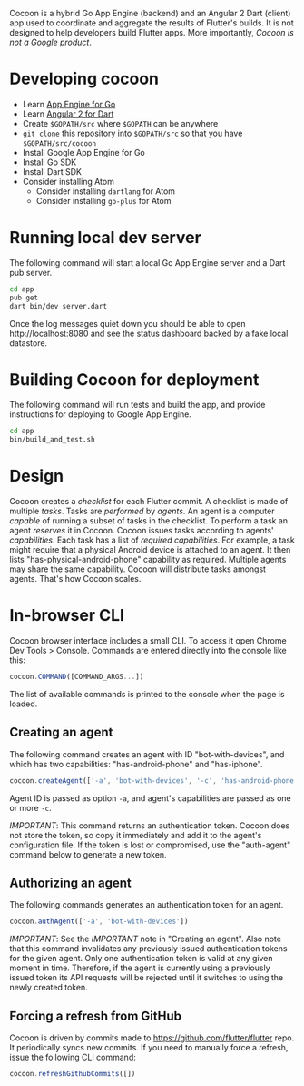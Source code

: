 Cocoon is a hybrid Go App Engine (backend) and an Angular 2 Dart (client) app
used to coordinate and aggregate the results of Flutter's builds. It is not
designed to help developers build Flutter apps. More importantly, *Cocoon is not
a Google product*.

# Developing cocoon

* Learn [App Engine for Go](https://blog.golang.org/the-app-engine-sdk-and-workspaces-gopath)
* Learn [Angular 2 for Dart](https://angular.io/docs/dart/latest/quickstart.html)
* Create `$GOPATH/src` where `$GOPATH` can be anywhere
* `git clone` this repository into `$GOPATH/src` so that you have `$GOPATH/src/cocoon`
* Install Google App Engine for Go
* Install Go SDK
* Install Dart SDK
* Consider installing Atom
  * Consider installing `dartlang` for Atom
  * Consider installing `go-plus` for Atom

# Running local dev server

The following command will start a local Go App Engine server and a Dart pub
server.

```sh
cd app
pub get
dart bin/dev_server.dart
```

Once the log messages quiet down you should be able to open http://localhost:8080
and see the status dashboard backed by a fake local datastore.

# Building Cocoon for deployment

The following command will run tests and build the app, and provide instructions
for deploying to Google App Engine.

```sh
cd app
bin/build_and_test.sh
```

# Design

Cocoon creates a _checklist_ for each Flutter commit. A checklist is made of
multiple _tasks_. Tasks are _performed_ by _agents_. An agent is a computer
_capable_ of running a subset of tasks in the checklist. To perform a task an
agent _reserves_ it in Cocoon. Cocoon issues tasks according to agents'
_capabilities_. Each task has a list of _required capabilities_. For example,
a task might require that a physical Android device is attached to an agent. It
then lists "has-physical-android-phone" capability as required. Multiple agents
may share the same capability. Cocoon will distribute tasks amongst agents.
That's how Cocoon scales.

# In-browser CLI

Cocoon browser interface includes a small CLI. To access it open Chrome Dev
Tools > Console. Commands are entered directly into the console like this:

```javascript
cocoon.COMMAND([COMMAND_ARGS...])
```

The list of available commands is printed to the console when the page is
loaded.

## Creating an agent

The following command creates an agent with ID "bot-with-devices", and which has
two capabilities: "has-android-phone" and "has-iphone".

```javascript
cocoon.createAgent(['-a', 'bot-with-devices', '-c', 'has-android-phone', '-c', 'has-iphone'])
```

Agent ID is passed as option `-a`, and agent's capabilities are passed as one or
more `-c`.

*IMPORTANT*: This command returns an authentication token. Cocoon does not store
the token, so copy it immediately and add it to the agent's configuration file.
If the token is lost or compromised, use the "auth-agent" command below to
generate a new token.

## Authorizing an agent

The following commands generates an authentication token for an agent.

```javascript
cocoon.authAgent(['-a', 'bot-with-devices'])
```

*IMPORTANT*: See the *IMPORTANT* note in "Creating an agent". Also note that
this command invalidates any previously issued authentication tokens for the
given agent. Only one authentication token is valid at any given moment in time.
Therefore, if the agent is currently using a previously issued token its API
requests will be rejected until it switches to using the newly created token.

## Forcing a refresh from GitHub

Cocoon is driven by commits made to https://github.com/flutter/flutter repo. It
periodically syncs new commits. If you need to manually force a refresh, issue
the following CLI command:

```javascript
cocoon.refreshGithubCommits([])
```
